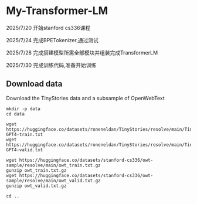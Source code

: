 # My-Transformer-LM
2025/7/20 开始stanford cs336课程

2025/7/24 完成BPETokenizer,通过测试

2025/7/28 完成搭建模型所需全部模块并组装完成TransformerLM

2025/7/30 完成训练代码,准备开始训练


## Download data
Download the TinyStories data and a subsample of OpenWebText
```
mkdir -p data
cd data

wget https://huggingface.co/datasets/roneneldan/TinyStories/resolve/main/TinyStoriesV2-GPT4-train.txt
wget https://huggingface.co/datasets/roneneldan/TinyStories/resolve/main/TinyStoriesV2-GPT4-valid.txt

wget https://huggingface.co/datasets/stanford-cs336/owt-sample/resolve/main/owt_train.txt.gz
gunzip owt_train.txt.gz
wget https://huggingface.co/datasets/stanford-cs336/owt-sample/resolve/main/owt_valid.txt.gz
gunzip owt_valid.txt.gz

cd ..
```
